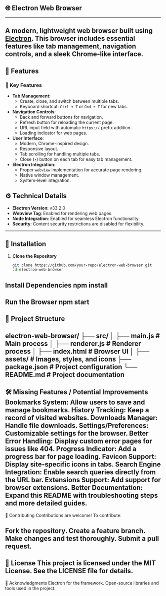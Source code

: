 ## 🌐 Electron Web Browser  
---
A modern, lightweight web browser built using [Electron](https://www.electronjs.org/). This browser includes essential features like tab management, navigation controls, and a sleek Chrome-like interface.  
---
## 🌟 Features  
### 📂 Key Features  
- **Tab Management**:  
  - Create, close, and switch between multiple tabs.  
  - Keyboard shortcut: `Ctrl + T` or `Cmd + T` for new tabs.  
- **Navigation Controls**:  
  - Back and forward buttons for navigation.  
  - Refresh button for reloading the current page.  
  - URL input field with automatic `https://` prefix addition.  
  - Loading indicator for web pages.  
- **User Interface**:  
  - Modern, Chrome-inspired design.  
  - Responsive layout.  
  - Tab scrolling for handling multiple tabs.  
  - Close (`×`) button on each tab for easy tab management.  
- **Electron Integration**:  
  - Proper `webview` implementation for accurate page rendering.  
  - Native window management.  
  - System-level integration.  

## ⚙️ Technical Details  
- **Electron Version**: v33.2.0  
- **Webview Tag**: Enabled for rendering web pages.  
- **Node Integration**: Enabled for seamless Electron functionality.  
- **Security**: Content security restrictions are disabled for flexibility. 
---
## 🚀 Installation  

1. **Clone the Repository**  
   ```bash  
   git clone https://github.com/your-repo/electron-web-browser.git  
   cd electron-web-browser  
Install Dependencies
npm install  
---
Run the Browser
npm start  
---
📁 Project Structure
---
electron-web-browser/
├── src/
│   ├── main.js            # Main process
│   ├── renderer.js        # Renderer process
│   ├── index.html         # Browser UI
│   ├── assets/            # Images, styles, and icons
├── package.json           # Project configuration
└── README.md              # Project documentation
--
🛠️ Missing Features / Potential Improvements
Bookmarks System: Allow users to save and manage bookmarks.
History Tracking: Keep a record of visited websites.
Downloads Manager: Handle file downloads.
Settings/Preferences: Customizable settings for the browser.
Better Error Handling: Display custom error pages for issues like 404.
Progress Indicator: Add a progress bar for page loading.
Favicon Support: Display site-specific icons in tabs.
Search Engine Integration: Enable search queries directly from the URL bar.
Extensions Support: Add support for browser extensions.
Better Documentation: Expand this README with troubleshooting steps and more detailed guides.
---
🤝 Contributing
Contributions are welcome! To contribute:

Fork the repository.
Create a feature branch.
Make changes and test thoroughly.
Submit a pull request.
---
📜 License
This project is licensed under the MIT License. See the LICENSE file for details.
---
🙌 Acknowledgments
Electron for the framework.
Open-source libraries and tools used in the project.
